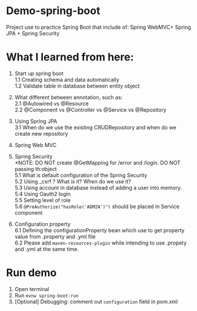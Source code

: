# Demo-spring-boot
Project use to practice Spring Boot that include of: Spring WebMVC+ Spring JPA + Spring Security

# What I learned from here:

1. Start up spring boot<br/>
 1.1 Creating schema and data automatically<br/>
 1.2 Validate table in database between entity object

2. What different between annotation, such as:<br/>
 2.1 @Autowired vs @Resource<br/>
 2.2 @Component vs @Controller vs @Service vs @Repository

3. Using Spring JPA<br/>
 3.1 When do we use the existing CRUDRepository and when do we create new repository
 
4. Spring Web MVC

5. Spring Security<br/>
 *NOTE: DO NOT create @GetMapping for /error and /login. DO NOT passing th:object<br/>
 5.1 What is default configuration of the Spring Security<br/>
 5.2 Using _csrf ? What is it? When do we use it?<br/>
 5.3 Using account in database instead of adding a user into memory.<br/>
 5.4 Using Oauth2 login<br/>
 5.5 Setting level of role <br/>
 5.6 `@PreAuthorize("hasRole('ADMIN')")` should be placed in Service component<br/>

6. Configuration property<br>
 6.1 Defining the configurationProperty bean which use to get property value from .property and .yml file<br>
 6.2 Please add `maven-resources-plugin` while intending to use .propety and .yml at the same time.<br>

# Run demo
1. Open terminal
2. Run `mvnw spring-boot:run`
3. [Optional] Debugging: comment out `configuration` field in pom.xml

